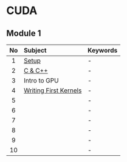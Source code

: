 # CUDA


## Module 1
|No|Subject|Keywords|
|:-:|:-|:-|
| 1|[Setup](./notes/01.md)|- |
| 2|[C & C++](./notes/02.md)|- |
| 3|Intro to GPU|- |
| 4|[Writing First Kernels](./notes/04.md)|- |
| 5|[]()|- |
| 6|[]()|- |
| 7|[]()|- |
| 8|[]()|- |
| 9|[]()|- |
|10|[]()|- |
